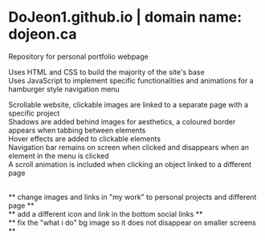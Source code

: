 # DoJeon1.github.io | domain name: dojeon.ca

Repository for personal portfolio webpage

Uses HTML and CSS to build the majority of the site's base
<br/> Uses JavaScript to implement specific functionalities and animations for a hamburger style navigation menu

Scrollable website, clickable images are linked to a separate page with a specific project
<br/> Shadows are added behind images for aesthetics, a coloured border appears when tabbing between elements
<br/> Hover effects are added to clickable elements
<br/> Navigation bar remains on screen when clicked and disappears when an element in the menu is clicked
<br/> A scroll animation is included when clicking an object linked to a different page

<br/> ** change images and links in "my work" to personal projects and different page **
<br/> ** add a different icon and link in the bottom social links **
<br/> ** fix the "what i do" bg image so it does not disappear on smaller screens **
